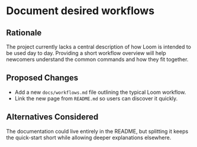 # Document desired workflows

## Rationale
The project currently lacks a central description of how Loom is intended to be used day to day. Providing a short
workflow overview will help newcomers understand the common commands and how they fit together.

## Proposed Changes
- Add a new `docs/workflows.md` file outlining the typical Loom workflow.
- Link the new page from `README.md` so users can discover it quickly.

## Alternatives Considered
The documentation could live entirely in the README, but splitting it keeps the quick-start short while allowing
deeper explanations elsewhere.

